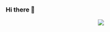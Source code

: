 ### Hi there 👋
<div align="center">
	<img src="https://github.com/sindresorhus/sindresorhus/raw/master/main.gif">
</div>
<!--
**MaximeBelcour/MaximeBelcour** is a ✨ _special_ ✨ repository because its `README.md` (this file) appears on your GitHub profile.

Here are some ideas to get you started:

- 🔭 I’m currently working on ...
- 🌱 I’m currently learning ...
- 👯 I’m looking to collaborate on ...
- 🤔 I’m looking for help with ...
- 💬 Ask me about ...
- 📫 How to reach me: ...
- 😄 Pronouns: ...
- ⚡ Fun fact: ...
-->
